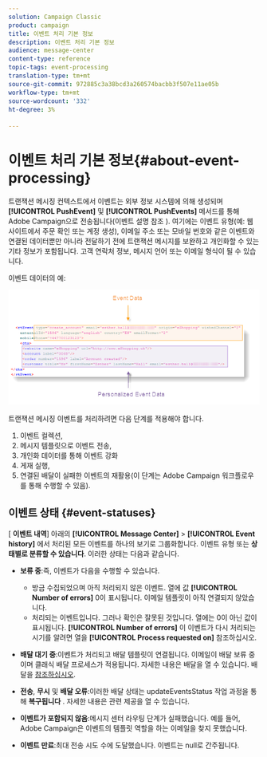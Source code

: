 ```yaml
---
solution: Campaign Classic
product: campaign
title: 이벤트 처리 기본 정보
description: 이벤트 처리 기본 정보
audience: message-center
content-type: reference
topic-tags: event-processing
translation-type: tm+mt
source-git-commit: 972885c3a38bcd3a260574bacbb3f507e11ae05b
workflow-type: tm+mt
source-wordcount: '332'
ht-degree: 3%

---
```



# 이벤트 처리 기본 정보{#about-event-processing}

트랜잭션 메시징 컨텍스트에서 이벤트는 외부 정보 시스템에 의해 생성되며 **[!UICONTROL PushEvent]** 및 **[!UICONTROL PushEvents]** 메서드를 통해 Adobe Campaign으로 전송됩니다(이벤트 설명 참조 [](../../message-center/using/event-description.md)). 여기에는 이벤트 유형(예: 웹 사이트에서 주문 확인 또는 계정 생성), 이메일 주소 또는 모바일 번호와 같은 이벤트와 연결된 데이터뿐만 아니라 전달하기 전에 트랜잭션 메시지를 보완하고 개인화할 수 있는 기타 정보가 포함됩니다. 고객 연락처 정보, 메시지 언어 또는 이메일 형식이 될 수 있습니다.

이벤트 데이터의 예:

![](assets/messagecenter_events_request_001.png)

트랜잭션 메시징 이벤트를 처리하려면 다음 단계를 적용해야 합니다.

1. 이벤트 컬렉션,
1. 메시지 템플릿으로 이벤트 전송,
1. 개인화 데이터를 통해 이벤트 강화
1. 게재 실행,
1. 연결된 배달이 실패한 이벤트의 재활용(이 단계는 Adobe Campaign 워크플로우를 통해 수행할 수 있음).

## 이벤트 상태 {#event-statuses}

[ **이벤트 내역**] 아래의 **[!UICONTROL Message Center]** > **[!UICONTROL Event history]** 에서 처리된 모든 이벤트를 하나의 보기로 그룹화합니다. 이벤트 유형 또는 **상태별로 분류할 수 있습니다**. 이러한 상태는 다음과 같습니다.

* **보류 중**:즉, 이벤트가 다음을 수행할 수 있습니다.

   * 방금 수집되었으며 아직 처리되지 않은 이벤트. 열에 값 **[!UICONTROL Number of errors]** 0이 표시됩니다. 이메일 템플릿이 아직 연결되지 않았습니다.
   * 처리되는 이벤트입니다. 그러나 확인은 잘못된 것입니다. 열에는 0이 아닌 값이 표시됩니다. **[!UICONTROL Number of errors]** 이 이벤트가 다시 처리되는 시기를 알려면 열을 **[!UICONTROL Process requested on]** 참조하십시오.

* **배달 대기 중**:이벤트가 처리되고 배달 템플릿이 연결됩니다. 이메일이 배달 보류 중이며 클래식 배달 프로세스가 적용됩니다. 자세한 내용은 배달을 열 수 있습니다. 배달을 [참조하십시오](../../delivery/using/about-message-tracking.md).
* **전송**, **무시** 및 **배달 오류**:이러한 배달 상태는 updateEventsStatus 작업 과정을 통해 **복구됩니다** . 자세한 내용은 관련 제공을 열 수 있습니다.
* **이벤트가 포함되지 않음**:메시지 센터 라우팅 단계가 실패했습니다. 예를 들어, Adobe Campaign은 이벤트의 템플릿 역할을 하는 이메일을 찾지 못했습니다.
* **이벤트 만료**:최대 전송 시도 수에 도달했습니다. 이벤트는 null로 간주됩니다.
